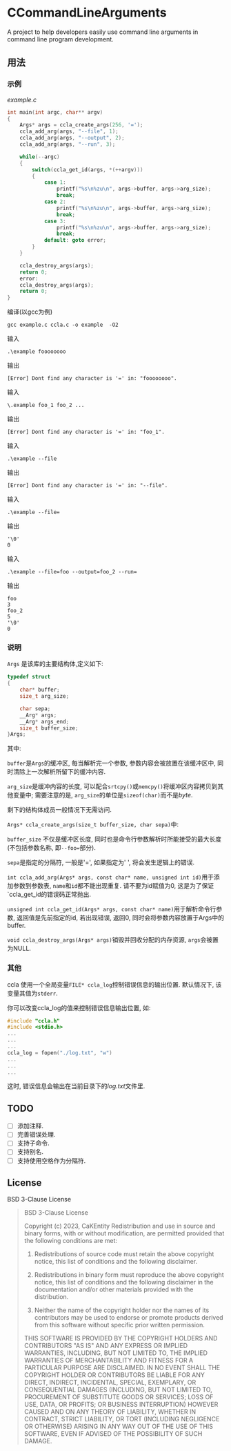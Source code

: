 # CCommandLineArguments
A project to help developers easily use command line arguments in command line program development.
## 用法
### 示例
_example.c_
``` C
int main(int argc, char** argv)
{
    Args* args = ccla_create_args(256, '=');
    ccla_add_arg(args, "--file", 1);
    ccla_add_arg(args, "--output", 2);
    ccla_add_arg(args, "--run", 3);

    while(--argc)
    {
        switch(ccla_get_id(args, *(++argv)))
        {
            case 1:
                printf("%s\n%zu\n", args->buffer, args->arg_size);
                break;
            case 2:
                printf("%s\n%zu\n", args->buffer, args->arg_size);
                break;
            case 3:
                printf("%s\n%zu\n", args->buffer, args->arg_size);
                break;
            default: goto error;
        }
    }

    ccla_destroy_args(args);
    return 0;
    error:
    ccla_destroy_args(args);
    return 0;
}

```
编译(以gcc为例)

    gcc example.c ccla.c -o example  -O2
  
输入

    .\example foooooooo
    
输出

    [Error] Dont find any character is '=' in: "foooooooo".
    
输入

    \.example foo_1 foo_2 ...
    
输出

    [Error] Dont find any character is '=' in: "foo_1".
    
输入

    .\example --file

输出

    [Error] Dont find any character is '=' in: "--file".
    
输入

    .\example --file=
    
 输出
 
    '\0'
    0
    
输入

    .\example --file=foo --output=foo_2 --run=
    
输出

    foo
    3
    foo_2
    5
    '\0'
    0
    
### 说明

`Args` 是该库的主要结构体,定义如下:

```C
typedef struct
{
    char* buffer;
    size_t arg_size;

    char sepa;
    __Arg* args;
    __Arg* args_end;
    size_t buffer_size;
}Args;

```

其中:

`buffer`是`Args`的缓冲区, 每当解析完一个参数, 参数内容会被放置在该缓冲区中, 同时清除上一次解析所留下的缓冲内容.

`arg_size`是缓冲内容的长度, 可以配合`srtcpy()`或`memcpy()`将缓冲区内容拷贝到其他变量中; 需要注意的是, `arg_size`的单位是`sizeof(char)`而不是*byte*.

剩下的结构体成员一般情况下无需访问.


`Args* ccla_create_args(size_t buffer_size, char sepa)`中:

`buffer_size` 不仅是缓冲区长度, 同时也是命令行参数解析时所能接受的最大长度(不包括参数名称, 即`--foo=`部分).

`sepa`是指定的分隔符, 一般是'=', 如果指定为' ', 将会发生逻辑上的错误.


`int ccla_add_arg(Args* args, const char* name, unsigned int id)`用于添加参数到参数表, `name`和`id`都不能出现重复. 请不要为id赋值为0, 这是为了保证`ccla_get_id的错误码正常抛出.

`unsigned int ccla_get_id(Args* args, const char* name)`用于解析命令行参数, 返回值是先前指定的id, 若出现错误, 返回0, 同时会将参数内容放置于Args中的buffer.

`void ccla_destroy_args(Args* args)`销毁并回收分配的内存资源, `args`会被置为NULL.
### 其他

ccla 使用一个全局变量`FILE* ccla_log`控制错误信息的输出位置. 默认情况下, 该变量其值为`stderr`.

你可以改变ccla_log的值来控制错误信息输出位置, 如:
```C
#include "ccla.h"
#include <stdio.h>
...
...
...
ccla_log = fopen("./log.txt", "w")
...
...
...
```

这时, 错误信息会输出在当前目录下的*log.txt*文件里.
## TODO
- [ ] 添加注释.
- [ ] 完善错误处理.
- [ ] 支持子命令.
- [ ] 支持别名.
- [ ] 支持使用空格作为分隔符.

## License
BSD 3-Clause License
>
>BSD 3-Clause License
>
>Copyright (c) 2023, CaKEntity
>Redistribution and use in source and binary forms, with or without
>modification, are permitted provided that the following conditions are met:
>
>1. Redistributions of source code must retain the above copyright notice, this
>   list of conditions and the following disclaimer.
>
>2. Redistributions in binary form must reproduce the above copyright notice,
>   this list of conditions and the following disclaimer in the documentation
>   and/or other materials provided with the distribution.
>
>3. Neither the name of the copyright holder nor the names of its
>   contributors may be used to endorse or promote products derived from
>   this software without specific prior written permission.
>
>THIS SOFTWARE IS PROVIDED BY THE COPYRIGHT HOLDERS AND CONTRIBUTORS "AS IS"
AND ANY EXPRESS OR IMPLIED WARRANTIES, INCLUDING, BUT NOT LIMITED TO, THE
IMPLIED WARRANTIES OF MERCHANTABILITY AND FITNESS FOR A PARTICULAR PURPOSE ARE
DISCLAIMED. IN NO EVENT SHALL THE COPYRIGHT HOLDER OR CONTRIBUTORS BE LIABLE
FOR ANY DIRECT, INDIRECT, INCIDENTAL, SPECIAL, EXEMPLARY, OR CONSEQUENTIAL
DAMAGES (INCLUDING, BUT NOT LIMITED TO, PROCUREMENT OF SUBSTITUTE GOODS OR
SERVICES; LOSS OF USE, DATA, OR PROFITS; OR BUSINESS INTERRUPTION) HOWEVER
CAUSED AND ON ANY THEORY OF LIABILITY, WHETHER IN CONTRACT, STRICT LIABILITY,
OR TORT (INCLUDING NEGLIGENCE OR OTHERWISE) ARISING IN ANY WAY OUT OF THE USE
OF THIS SOFTWARE, EVEN IF ADVISED OF THE POSSIBILITY OF SUCH DAMAGE.
